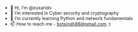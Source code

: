 - 👋 Hi, I’m @zuxarido
- 👀 I’m interested in Cyber security and cryptography
- 🌱 I’m currently learning Python and network fundamentals 
- 📫 How to reach me - botsingh88@gmail.com 
:)

